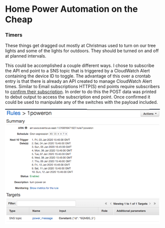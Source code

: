 # Home Power Automation on the Cheap
### Timers
These things get dragged out mostly at Christmas used to turn on our tree lights and some of the lights for outdoors. They should be turned on and off at planned intervals.

This could be accomplished a couple different ways. I chose to subscribe the API end point to a SNS topic that is triggered by a CloudWatch Alert containing the device ID to toggle. The advantage of this over a crontab entry is that there is already an API created to manage CloudWatch Alert times. Similar to Email subscriptions HTTP(S) end points require subscribers to [confirm their subscription](https://docs.aws.amazon.com/sns/latest/dg/sns-http-https-endpoint-as-subscriber.html). In order to do this the POST data was printed to debut output to access the subscription end point. Once confirmed it could be used to manipulate any of the switches with the payload included.

![CW](/docs/images/cw_alert_on.png)

